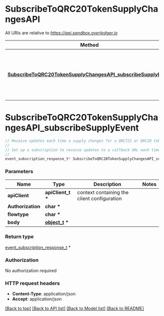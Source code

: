 # SubscribeToQRC20TokenSupplyChangesAPI

All URIs are relative to *https://api.sandbox.overledger.io*

Method | HTTP request | Description
------------- | ------------- | -------------
[**SubscribeToQRC20TokenSupplyChangesAPI_subscribeSupplyEvent**](SubscribeToQRC20TokenSupplyChangesAPI.md#SubscribeToQRC20TokenSupplyChangesAPI_subscribeSupplyEvent) | **POST** /v2/tokenise/tokens/subscription/{flowtype}/supply | Receive updates each time a supply changes for a QRC721 or QRC20 token


# **SubscribeToQRC20TokenSupplyChangesAPI_subscribeSupplyEvent**
```c
// Receive updates each time a supply changes for a QRC721 or QRC20 token
//
// Set up a subscription to receive updates to a callback URL each time a change in QRC721 or QRC20 token supply occurs. Use the type \"Mint Tokens\" to receive an update each time a new token is created, or use the type \"Burn Tokens\" to receive an update each time a token is destroyed.
//
event_subscription_response_t* SubscribeToQRC20TokenSupplyChangesAPI_subscribeSupplyEvent(apiClient_t *apiClient, char * Authorization, char * flowtype, object_t * body);
```

### Parameters
Name | Type | Description  | Notes
------------- | ------------- | ------------- | -------------
**apiClient** | **apiClient_t \*** | context containing the client configuration |
**Authorization** | **char \*** |  | 
**flowtype** | **char \*** |  | 
**body** | **[object_t](object.md) \*** |  | 

### Return type

[event_subscription_response_t](event_subscription_response.md) *


### Authorization

No authorization required

### HTTP request headers

 - **Content-Type**: application/json
 - **Accept**: application/json

[[Back to top]](#) [[Back to API list]](../README.md#documentation-for-api-endpoints) [[Back to Model list]](../README.md#documentation-for-models) [[Back to README]](../README.md)

